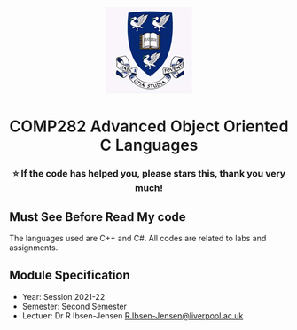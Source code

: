 <p align="center">
  <a href="https://www.liverpool.ac.uk/" target="blank">
    <img src="Liverpool_logo.png" alt="Logo" width="156" height="156">
  </a>
 <h1 align="center" style="font-weight: 600">COMP282	Advanced Object Oriented C Languages</h1>
 <h3 align="center" backgroundcolor="red">⭐ If the code has helped you, please stars this, thank you very much!</h3>
 
 ## Must See Before Read My code
The languages used are C++ and C#. All codes are related to labs and assignments.

 ## Module Specification
* Year: Session 2021-22
* Semester: Second Semester
* Lectuer: Dr R Ibsen-Jensen		R.Ibsen-Jensen@liverpool.ac.uk
